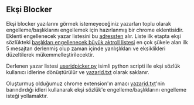 ## Ekşi Blocker

Ekşi blocker yazılarını görmek istemeyeceğiniz yazarları toplu olarak engelleme/başlıklarını engellemek için hazırlanmış bir chrome eklentisidir. Eklenti engellenecek yazar listesini bu [adressten](https://raw.githubusercontent.com/anonmonogatari/eksiengelle/master/yazarlist.txt) alır. Liste ilk etapta ekşi sözlükteki [başlıkları engellenecek büyük aktroll listesi](https://eksisozluk.com/basliklari-engellenecek-buyuk-aktroll-listesi--5229083) en çok şükele alan ilk 5 mesajtan derlenmiş olup zaman içinde yanlışlıkları ve eksiklikleri düzeltilerek mükemmelleştirilecektir.

Derlenen yazar listesi [useridpicker.py](https://github.com/anonmonogatari/eksiengelle/blob/master/useridpicker.py) isimli python scripti ile ekşi sözlük kullanıcı idlerine dönüştürülür ve [yazarid.txt](https://github.com/anonmonogatari/eksiengelle/blob/master/yazarid.txt) olarak saklanır. 

Oluşturmuş olduğumuz chrome extension'ın amacı [yazarid.txt](https://github.com/anonmonogatari/eksiengelle/blob/master/yazarid.txt)'nin barındırdığı idleri kullanarak ekşi sözlük'e engelleme/başlıklarını engelleme isteği yollamaktır.